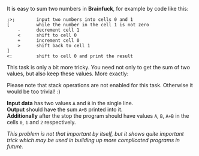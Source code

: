 It is easy to sum two numbers in **Brainfuck**, for example by code like this:

    ;>;        input two numbers into cells 0 and 1
	[          while the number in the cell 1 is not zero
	    -      decrement cell 1
		<      shift to cell 0
		+      increment cell 0
		>      shift back to cell 1
	]
	<:         shift to cell 0 and print the result

This task is only a bit more tricky. You need not only to get the sum of two values, but also keep these values.
More exactly:

<div class="attention">Please note that stack operations are not enabled for this task. Otherwise it would be too trivial! :)</div>

**Input data** has two values `A` and `B` in the single line.  
**Output** should have the sum `A+B` printed into it.  
**Additionally** after the stop the program should have values `A`, `B`, `A+B` in the cells `0`, `1` and `2` respectively.

*This problem is not that important by itself, but it shows quite important trick which may be used in building up
more complicated programs in future.*

<script>
$(function() {selectLanguage('brainfuck');});
</script>